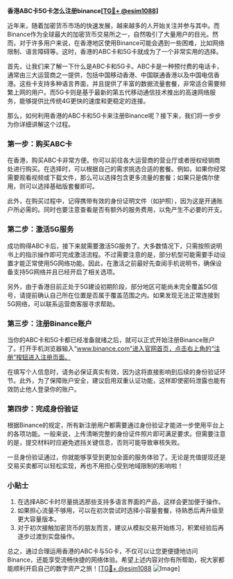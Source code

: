 **香港ABC卡5G卡怎么注册binance[[TG💪+ @esim1088](https://t.me/s/esim1088)]**

近年来，随着加密货币市场的快速发展，越来越多的人开始关注并参与其中。而Binance作为全球最大的加密货币交易所之一，自然吸引了大量用户的目光。然而，对于许多用户来说，在香港地区使用Binance可能会遇到一些困难，比如网络限制、语言障碍等。这时，香港的ABC卡和5G卡就成为了一个非常实用的选择。

首先，让我们来了解一下什么是ABC卡和5G卡。ABC卡是一种预付费的电话卡，通常由三大运营商之一提供，包括中国移动香港、中国联通香港以及中国电信香港。这些卡支持多种语言界面，并且提供了丰富的数据流量套餐，非常适合需要频繁上网的用户。而5G卡则是基于最新的第五代移动通信技术推出的高速网络服务，能够提供比传统4G更快的速度和更稳定的连接。

那么，如何利用香港的ABC卡和5G卡来注册Binance呢？接下来，我们将一步步为你详细讲解这个过程。

### 第一步：购买ABC卡

在香港，购买ABC卡非常方便。你可以前往各大运营商的营业厅或者授权经销商处进行购买。在选择时，可以根据自己的需求挑选合适的套餐。例如，如果你经常需要观看视频或下载文件，那么可以选择包含更多流量的套餐；如果只是偶尔使用，则可以选择基础版套餐即可。

此外，在购买过程中，记得携带有效的身份证明文件（如护照），因为这是开通账户所必需的。同时也要注意查看是否有额外的服务费用，以免产生不必要的开支。

### 第二步：激活5G服务

成功购得ABC卡后，接下来就需要激活5G服务了。大多数情况下，只需按照说明书上的指示操作即可完成激活流程。不过需要注意的是，部分机型可能需要手动设置才能正常使用5G网络功能。因此，在激活之前最好先查阅手机说明书，确保设备支持5G网络并且已经开启了相关选项。

另外，由于香港目前正处于5G建设初期阶段，部分地区可能尚未完全覆盖5G信号，请提前确认自己所在位置是否属于覆盖范围之内。如果发现无法正常连接到5G网络，可以联系运营商客服寻求帮助。

### 第三步：注册Binance账户

当你的ABC卡和5G卡都已经准备就绪之后，就可以正式开始注册Binance账户了。打开手机浏览器输入“www.binance.com”进入官网首页，点击右上角的“注册”按钮进入注册页面。

在填写个人信息时，请务必保证真实有效，因为这将直接影响到后续的身份验证环节。此外，为了保障账户安全，建议启用双重认证功能，这样即使密码泄露也能有效防止他人登录你的账户。

### 第四步：完成身份验证

根据Binance的规定，所有新注册用户都需要通过身份验证才能进一步使用平台上的各项功能。一般来说，上传清晰完整的身份证件照片即可满足要求。但需要注意的是，提交材料时应避免遮挡关键信息，否则可能导致审核失败。

一旦身份验证通过，你就能够享受到更加全面的服务体验了。无论是充值提现还是交易买卖都可以轻松实现，再也不用担心受到地域限制的影响啦！

### 小贴士

1. 在选择ABC卡时尽量挑选那些支持多语言界面的产品，这样会更加便于操作。
2. 如果担心流量不够用，可以在初次尝试时选择小容量套餐，待熟悉后再升级至更大容量版本。
3. 对于初次接触加密货币的朋友而言，建议从模拟交易开始练习，积累经验后再逐步过渡到实盘操作。

总之，通过合理运用香港的ABC卡与5G卡，不仅可以让您更便捷地访问Binance，还能享受流畅快捷的网络体验。希望上述内容对你有所帮助，祝大家都能顺利开启自己的数字资产之旅！[[TG💪+ @esim1088](https://t.me/s/esim1088) ![Image](https://i.postimg.cc/4NQfJmqS/Snipaste-2025-05-13-00-14-12.png)]